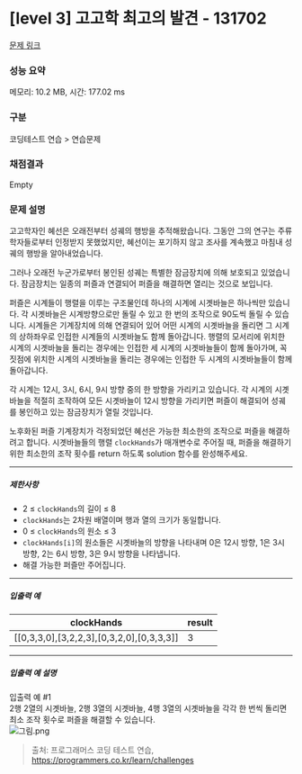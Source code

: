 # [level 3] 고고학 최고의 발견 - 131702 

[문제 링크](https://school.programmers.co.kr/learn/courses/30/lessons/131702) 

### 성능 요약

메모리: 10.2 MB, 시간: 177.02 ms

### 구분

코딩테스트 연습 > 연습문제

### 채점결과

Empty

### 문제 설명

<p>고고학자인 혜선은 오래전부터 성궤의 행방을 추적해왔습니다. 그동안 그의 연구는 주류 학자들로부터 인정받지 못했었지만, 혜선이는 포기하지 않고 조사를 계속했고 마침내 성궤의 행방을 알아내었습니다.</p>

<p>그러나 오래전 누군가로부터 봉인된 성궤는 특별한 잠금장치에 의해 보호되고 있었습니다. 잠금장치는 일종의 퍼즐과 연결되어 퍼즐을 해결하면 열리는 것으로 보입니다.</p>

<p>퍼즐은 시계들이 행렬을 이루는 구조물인데 하나의 시계에 시곗바늘은 하나씩만 있습니다. 각 시곗바늘은 시계방향으로만 돌릴 수 있고 한 번의 조작으로 90도씩 돌릴 수 있습니다. 시계들은 기계장치에 의해 연결되어 있어 어떤 시계의 시곗바늘을 돌리면 그 시계의 상하좌우로 인접한 시계들의 시곗바늘도 함께 돌아갑니다. 행렬의 모서리에 위치한 시계의 시곗바늘을 돌리는 경우에는 인접한 세 시계의 시곗바늘들이 함께 돌아가며, 꼭짓점에 위치한 시계의 시곗바늘을 돌리는 경우에는 인접한 두 시계의 시곗바늘들이 함께 돌아갑니다.</p>

<p>각 시계는 12시, 3시, 6시, 9시 방향 중의 한 방향을 가리키고 있습니다. 각 시계의 시곗바늘을 적절히 조작하여 모든 시곗바늘이 12시 방향을 가리키면 퍼즐이 해결되어 성궤를 봉인하고 있는 잠금장치가 열릴 것입니다.</p>

<p>노후화된 퍼즐 기계장치가 걱정되었던 혜선은 가능한 최소한의 조작으로 퍼즐을 해결하려고 합니다. 시곗바늘들의 행렬 <code>clockHands</code>가 매개변수로 주어질 때, 퍼즐을 해결하기 위한 최소한의 조작 횟수를 return 하도록 solution 함수를 완성해주세요.</p>

<hr>

<h5>제한사항</h5>

<ul>
<li>2 ≤ <code>clockHands</code>의 길이 ≤ 8</li>
<li><code>clockHands</code>는 2차원 배열이며 행과 열의 크기가 동일합니다.</li>
<li>0 ≤ <code>clockHands</code>의 원소 ≤ 3</li>
<li><code>clockHands[i]</code>의 원소들은 시곗바늘의 방향을 나타내며 0은 12시 방향, 1은 3시 방향, 2는 6시 방향, 3은 9시 방향을 나타냅니다.</li>
<li>해결 가능한 퍼즐만 주어집니다.</li>
</ul>

<hr>

<h5>입출력 예</h5>
<table class="table">
        <thead><tr>
<th>clockHands</th>
<th>result</th>
</tr>
</thead>
        <tbody><tr>
<td>[[0,3,3,0],[3,2,2,3],[0,3,2,0],[0,3,3,3]]</td>
<td>3</td>
</tr>
</tbody>
      </table>
<hr>

<h5>입출력 예 설명</h5>

<p>입출력 예 #1<br>
2행 2열의 시곗바늘, 2행 3열의 시곗바늘, 4행 3열의 시곗바늘을 각각 한 번씩 돌리면 최소 조작 횟수로 퍼즐을 해결할 수 있습니다.<br>
<img src="https://grepp-programmers.s3.ap-northeast-2.amazonaws.com/files/production/e5622019-c4b1-4306-b72d-3efe1d3c62d3/%EA%B7%B8%EB%A6%BC.png" title="" alt="그림.png"></p>


> 출처: 프로그래머스 코딩 테스트 연습, https://programmers.co.kr/learn/challenges
